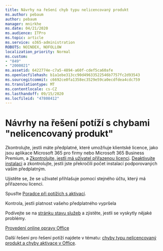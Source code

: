 ```yaml
---
title: Návrhy na řešení chyb typu nelicencovaný produkt
ms.author: pebaum
author: pebaum
manager: mnirkhe
ms.date: 04/21/2020
ms.audience: ITPro
ms.topic: article
ms.service: o365-administration
ROBOTS: NOINDEX, NOFOLLOW
localization_priority: Normal
ms.custom:
- "849"
- "2000021"
ms.assetid: 6422774e-c7a5-4894-a60f-cdef5ca60afe
ms.openlocfilehash: b1a1ebe313cc90d49633522546b7757fc2d93543
ms.sourcegitcommit: c6692ce0fa1358ec3529e59ca0ecdfdea4cdc759
ms.translationtype: MT
ms.contentlocale: cs-CZ
ms.lasthandoff: 09/15/2020
ms.locfileid: "47808412"
---
```

# <a name="suggestions-for-solving-unlicensed-product-errors"></a>Návrhy na řešení potíží s chybami "nelicencovaný produkt"

Zkontrolujte, jestli máte předplatné, které umožňuje klientské licence, jako jsou aplikace Microsoft 365 pro firmy nebo Microsoft 365 Business Premium, a [Zkontrolujte, jestli má uživatel přiřazenou licenci](https://docs.microsoft.com/microsoft-365/admin/add-users/add-users). [Deaktivujte instalaci](https://docs.microsoft.com/microsoft-365/admin/add-users/delete-a-user) a zkontrolujte, jestli jste překročili počet instalací podporovaných vaším předplatným.
  
Ujistěte se, že se uživatel přihlašuje pomocí stejného účtu, který má přiřazenou licenci.
  
Spusťte [Poradce při potížích s aktivací](https://aka.ms/SARA-OfficeActivation-Alchemy).
  
Kontrola, jestli platnost vašeho předplatného vypršela
  
Podívejte se na [stránku stavu služeb](https://docs.microsoft.com/office365/enterprise/view-service-health) a zjistěte, jestli se vyskytly nějaké problémy.
  
[Provedení online opravy Office](https://support.office.com/Article/7821d4b6-7c1d-4205-aa0e-a6b40c5bb88b?wt.mc_id=Alchemy_ClientDIA)
  
Další řešení pro řešení potíží najdete v tématu: [chyby typu nelicencovaný produkt a chyby aktivace v Office](https://support.office.com/Article/0d23d3c0-c19c-4b2f-9845-5344fedc4380?wt.mc_id=Alchemy_ClientDIA).
  